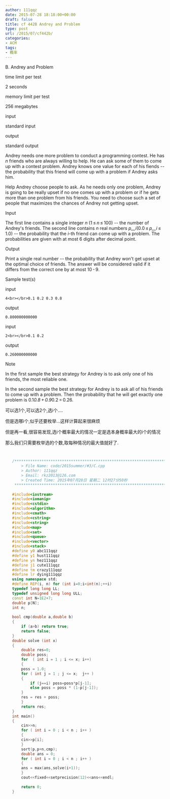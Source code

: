 ```yaml
---
author: 111qqz
date: 2015-07-28 18:18:00+00:00
draft: false
title: cf 442B Andrey and Problem
type: post
url: /2015/07/cf442b/
categories:
- ACM
tags:
- 概率
---
```





B. Andrey and Problem







time limit per test


2 seconds







memory limit per test


256 megabytes







input


standard input







output


standard output










Andrey needs one more problem to conduct a programming contest. He has _n_ friends who are always willing to help. He can ask some of them to come up with a contest problem. Andrey knows one value for each of his fiends -- the probability that this friend will come up with a problem if Andrey asks him.




Help Andrey choose people to ask. As he needs only one problem, Andrey is going to be really upset if no one comes up with a problem or if he gets more than one problem from his friends. You need to choose such a set of people that maximizes the chances of Andrey not getting upset.










Input




The first line contains a single integer _n_ (1 ≤ _n_ ≤ 100) -- the number of Andrey's friends. The second line contains _n_ real numbers _p__i_(0.0 ≤ _p__i_ ≤ 1.0) -- the probability that the _i_-th friend can come up with a problem. The probabilities are given with at most 6 digits after decimal point.










Output




Print a single real number -- the probability that Andrey won't get upset at the optimal choice of friends. The answer will be considered valid if it differs from the correct one by at most 10 - 9.










Sample test(s)










input



    
    4<br></br>0.1 0.2 0.3 0.8










output



    
    0.800000000000










input



    
    2<br></br>0.1 0.2










output



    
    0.260000000000
















Note




In the first sample the best strategy for Andrey is to ask only one of his friends, the most reliable one.




In the second sample the best strategy for Andrey is to ask all of his friends to come up with a problem. Then the probability that he will get exactly one problem is 0.1*0.8 + 0.9*0.2 = 0.26.







可以选1个,可以选2个,选i个....




但是选哪i个,似乎还要枚举...这样计算起来很麻烦




但是再一看,很容易发现,选i个概率最大的情况一定是选本身概率最大的i个的情况




那么我们只需要枚举选的个数,取每种情况的最大值就好了.


 ```c++

    
    /*************************************************************************
    	> File Name: code/2015summer/#3/C.cpp
    	> Author: 111qqz
    	> Email: rkz2013@126.com 
    	> Created Time: 2015年07月28日 星期二 12时27分50秒
     ************************************************************************/
    
    #include<iostream>
    #include<iomanip>
    #include<cstdio>
    #include<algorithm>
    #include<cmath>
    #include<cstring>
    #include<string>
    #include<map>
    #include<set>
    #include<queue>
    #include<vector>
    #include<stack>
    #define y0 abc111qqz
    #define y1 hust111qqz
    #define yn hez111qqz
    #define j1 cute111qqz
    #define tm crazy111qqz
    #define lr dying111qqz
    using namespace std;
    #define REP(i, n) for (int i=0;i<int(n);++i)  
    typedef long long LL;
    typedef unsigned long long ULL;
    const int N=1E2+7;
    double p[N];
    int n;
    
    bool cmp(double a,double b)
    {
        if (a>b) return true;
        return false;
    }
    double solve (int x)
    {
        double res=0;
        double poss;
        for  ( int i = 1 ; i <= x; i++)
        {
    	poss = 1.0;
    	for ( int j = 1 ; j <= x;  j++ )
    	{
    	    if (j==i) poss=poss*p[j-1];
    	    else poss = poss * (1-p[j-1]);
    	}
    	res = res + poss;
        }
        return res;
    }
    int main()
    {
        cin>>n;
        for ( int i = 0 ; i < n ; i++ )
        {
    	cin>>p[i];
        }
        sort(p,p+n,cmp);
        double ans = 0;
        for ( int i = 0 ; i < n ; i++ )
        {
    	ans = max(ans,solve(i+1));
        }
        cout<<fixed<<setprecision(12)<<ans<<endl;
      
    	return 0;
    }
    

```

